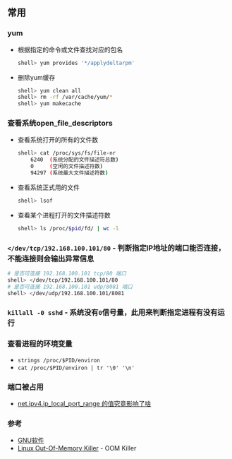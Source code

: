## 常用

### yum

* 根据指定的命令或文件查找对应的包名
    ```bash
    shell> yum provides '*/applydeltarpm'
    ```
* 删除yum缓存
    ```bash
    shell> yum clean all
    shell> rm -rf /var/cache/yum/*
    shell> yum makecache
    ```

### 查看系统open_file_descriptors
    
* 查看系统打开的所有的文件数
    ```bash
    shell> cat /proc/sys/fs/file-nr
        6240  (系统分配的文件描述符总数)
        0     (空闲的文件描述符数)
        94297 (系统最大文件描述符数)
    ```
* 查看系统正式用的文件
    ```bash
    shell> lsof
    ```
* 查看某个进程打开的文件描述符数
    ```bash
    shell> ls /proc/$pid/fd/ | wc -l
    ```

### `</dev/tcp/192.168.100.101/80` - 判断指定IP地址的端口能否连接，不能连接则会输出异常信息

```bash
# 是否可连接 192.168.100.101 tcp/80 端口
shell> </dev/tcp/192.168.100.101/80
# 是否可连接 192.168.100.101 udp/8081 端口
shell> </dev/udp/192.168.100.101/8081
```

### `killall -0 sshd` - 系统没有`0`信号量，此用来判断指定进程有没有运行


### 查看进程的环境变量

* `strings /proc/$PID/environ`
* `cat /proc/$PID/environ | tr '\0' '\n'`

### 端口被占用

* [net.ipv4.ip_local_port_range 的值究竟影响了啥](https://mozillazg.com/2019/05/linux-what-net.ipv4.ip_local_port_range-effect-or-mean.html)

### 参考

* [GNU软件](https://www.gnu.org/software/software.html)
* [Linux Out-Of-Memory Killer](https://rakeshjain-devops.medium.com/linux-out-of-memory-killer-31e477a45759) - OOM Killer


